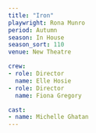 ```yaml
---
title: "Iron"
playwright: Rona Munro
period: Autumn
season: In House
season_sort: 110
venue: New Theatre

crew:
- role: Director
  name: Elle Hosie
- role: Director
  name: Fiona Gregory

cast:
- name: Michelle Ghatan
---
```

